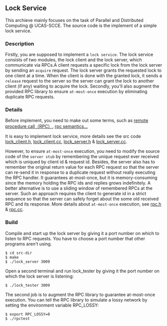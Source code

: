 ## Lock Service
This archieve mainly focuses on the task of Parallel and Distributed Computing @ UCAS-SCCE.
The source code is the implement of a simple lock service.

### Description
Firstly, you are supposed to implement a `lock service`.
The lock service consists of two modules, the lock client and the lock server, which communicate via RPCs.A client requests a specific lock from the lock server by sending an `acquire` request.
The lock server grants the requested lock to one client at a time. When the client is done with the granted lock, it sends a `release` request to the server so the server can grant the lock to another client (if any) waiting to acquire the lock.
Secondly, you'll also augment the provided RPC library to ensure `at-most-once` execution by eliminating duplicate RPC requests. 

### Details
Before implement, you need to make out some terms, such as [remote procedure call（RPC）](https://en.wikipedia.org/wiki/Remote_procedure_call), [rpc semantics...](http://stackoverflow.com/questions/13330067/rpc-semantics-what-exactly-is-the-purpose)

It is easy to implement lock service, more details see the src code [lock_client.h](.lock_client.h), [lock_client.cc](./lock_client.cc), [lock_server.h](./lock_server.h) & [lock_server.cc](./lock_server.cc).

However, to ensure `at-most-once` execution, you need to modify the source code of the `server stub` by remembering the unique request ever received which is uniqued by client id & request id. 
Besides, the server also has to remember the original return value for each RPC request so that the server can re-send it in response to a duplicate request without really executing the RPC handler. 
It guarantees at-most-once, but it is memory-consuming since the memory holding the RPC ids and replies grows indefinitely. 
A better alternative is to use a sliding window of remembered RPCs at the server. 
Such an approach requires the client to generate id in a strict sequence so that the server can safely forget about the some old received RPC and its response.
More details about `at-most-once` execution, see [rpc.h](./rpc.h) & [rpc.cc](./rpc.cc).

### Build
Compile and start up the lock server by giving it a port number on which to listen to RPC requests. You have to choose a port number that other programs aren't using.
```
$ cd src-dir
$ make
$ ./lock_server 3009
```
Open a second terminal and run lock_tester by giving it the port number on which the lock server is listening:
```
$ ./lock_tester 3009
```
The second job is to augment the RPC library to guarantee at-most-once execution. 
You can tell the RPC library to simulate a lossy network by setting the environment variable RPC_LOSSY:
```
$ export RPC_LOSSY=0
$ ./rpctest
```

